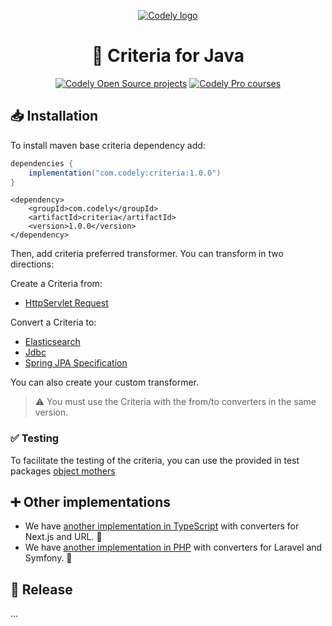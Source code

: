 <p align="center">
  <a href="https://codely.com">
    <picture>
      <source media="(prefers-color-scheme: dark)" srcset="https://codely.com/logo/codely_logo-dark.svg">
      <source media="(prefers-color-scheme: light)" srcset="https://codely.com/logo/codely_logo-light.svg">
      <img alt="Codely logo" src="https://codely.com/logo/codely_logo.svg">
    </picture>
  </a>
</p>

<h1 align="center">
  🎼 Criteria for Java
</h1>

<p align="center">
    <a href="https://github.com/CodelyTV"><img src="https://img.shields.io/badge/Codely-OS-green.svg?style=flat-square" alt="Codely Open Source projects"/></a>
    <a href="https://pro.codely.com"><img src="https://img.shields.io/badge/Codely-Pro-black.svg?style=flat-square" alt="Codely Pro courses"/></a>
</p>

## 📥 Installation

To install maven base criteria dependency add:

```gradle
dependencies {
    implementation("com.codely:criteria:1.0.0")
}
```

```mvn
<dependency>
    <groupId>com.codely</groupId>
    <artifactId>criteria</artifactId>
    <version>1.0.0</version>
</dependency>

```

Then, add criteria preferred transformer. You can transform in two directions:

Create a Criteria from:

- [HttpServlet Request](./criteria-from-http-servlet-request)

Convert a Criteria to:

- [Elasticsearch](./criteria-to-elasticsearch)
- [Jdbc](./criteria-to-jdbc)
- [Spring JPA Specification](./criteria-to-spring-jpa)

You can also create your custom transformer.

> ⚠️ You must use the Criteria with the from/to converters in the same version.

### ✅ Testing

To facilitate the testing of the criteria, you can use the provided in test packages [object mothers](https://www.martinfowler.com/bliki/ObjectMother.html)

## ➕ Other implementations

- We have [another implementation in TypeScript](https://github.com/CodelyTV/typescript-criteria) with converters for Next.js and URL. 🙌
- We have [another implementation in PHP](https://github.com/CodelyTV/php-criteria) with converters for Laravel and Symfony. 🙌

## 🚀 Release

...
